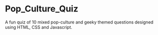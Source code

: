 # Pop_Culture_Quiz

A fun quiz of 10 mixed pop-culture and geeky themed questions designed using HTML, CSS and Javascript.
